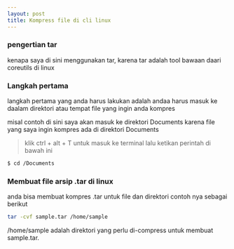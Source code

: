 ```yaml
---
layout: post
title: Kompress file di cli linux
---
```

### pengertian tar

kenapa saya di sini menggunakan tar, karena tar adalah tool bawaan daari coreutils di linux

### Langkah pertama

langkah pertama yang anda harus lakukan adalah andaa harus masuk ke daalam direktori atau tempat file yang ingin anda kompres

misal contoh di sini saya akan masuk ke direktori Documents karena file yang saya ingin kompres ada di direktori Documents

> klik ctrl + alt + T untuk masuk ke terminal lalu ketikan perintah di bawah ini

```bash
$ cd /Documents
```

### Membuat file arsip .tar di linux

anda bisa membuat kompres .tar untuk file dan direktori  contoh nya sebagai berikut 

```bash
tar -cvf sample.tar /home/sample
```

/home/sample adalah direktori yang perlu di-compress untuk membuat sample.tar.














